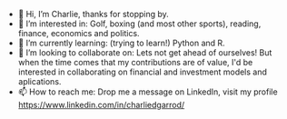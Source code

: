 - 👋 Hi, I’m Charlie, thanks for stopping by.
- 👀 I’m interested in: Golf, boxing (and most other sports), reading, finance, economics and politics.
- 🌱 I’m currently learning: (trying to learn!) Python and R. 
- 💞️ I’m looking to collaborate on: Lets not get ahead of ourselves! But when the time comes that my contributions are of value, I'd be interested in collaborating on financial and investment models and aplications.
- 📫 How to reach me: Drop me a message on LinkedIn, visit my profile https://www.linkedin.com/in/charliedgarrod/

<!---
11382chagar/11382chagar is a ✨ special ✨ repository because its `README.md` (this file) appears on your GitHub profile.
You can click the Preview link to take a look at your changes.
--->
